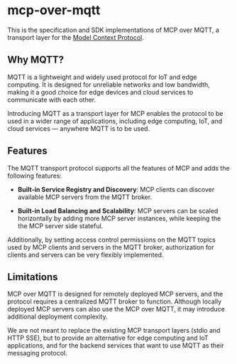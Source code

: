 # mcp-over-mqtt

This is the specification and SDK implementations of MCP over MQTT, a transport layer for the [Model Context Protocol](https://modelcontextprotocol.io).

## Why MQTT?

MQTT is a lightweight and widely used protocol for IoT and edge computing. It is designed for unreliable networks and low bandwidth, making it a good choice for edge devices and cloud services to communicate with each other.

Introducing MQTT as a transport layer for MCP enables the protocol to be used in a wider range of applications, including edge computing, IoT, and cloud services — anywhere MQTT is to be used.

## Features

The MQTT transport protocol supports all the features of MCP and adds the following features:

- **Built-in Service Registry and Discovery**: MCP clients can discover available MCP servers from the MQTT broker.

- **Built-in Load Balancing and Scalability**: MCP servers can be scaled horizontally by adding more MCP server instances, while keeping the the MCP server side stateful.

Additionally, by setting access control permissions on the MQTT topics used by MCP clients and servers in the MQTT broker, authorization for clients and servers can be very flexibly implemented.

## Limitations

MCP over MQTT is designed for remotely deployed MCP servers, and the protocol requires a centralized MQTT broker to function. Although locally deployed MCP servers can also use the MCP over MQTT, it may introduce additional deployment complexity.

We are not meant to replace the existing MCP transport layers (stdio and HTTP SSE), but to provide an alternative for edge computing and IoT applications, and for the backend services that want to use MQTT as their messaging protocol.
